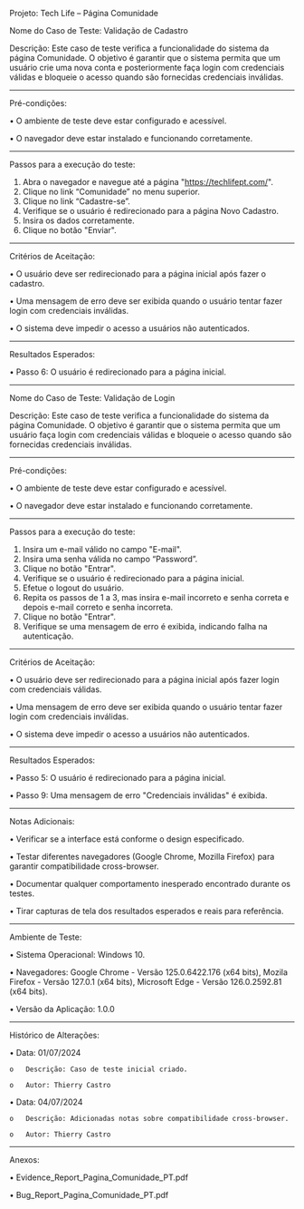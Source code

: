 Projeto: Tech Life – Página Comunidade

Nome do Caso de Teste: Validação de Cadastro

Descrição: Este caso de teste verifica a funcionalidade do sistema da página Comunidade. O objetivo é garantir que o sistema permita que um usuário crie uma nova conta e posteriormente faça login com credenciais válidas e bloqueie o acesso quando são fornecidas credenciais inválidas.

-----

Pré-condições:

•	O ambiente de teste deve estar configurado e acessível.

•	O navegador deve estar instalado e funcionando corretamente.

-----

Passos para a execução do teste:
1.	Abra o navegador e navegue até a página "https://techlifept.com/".
2.	Clique no link “Comunidade” no menu superior.
3.	Clique no link “Cadastre-se”.
4.	Verifique se o usuário é redirecionado para a página Novo Cadastro.
5.	Insira os dados corretamente.
6.	Clique no botão "Enviar".

 -----
 
Critérios de Aceitação:

•	O usuário deve ser redirecionado para a página inicial após fazer o cadastro.

•	Uma mensagem de erro deve ser exibida quando o usuário tentar fazer login com credenciais inválidas.

•	O sistema deve impedir o acesso a usuários não autenticados.

-----

Resultados Esperados:

•	Passo 6: O usuário é redirecionado para a página inicial.

-----

Nome do Caso de Teste: Validação de Login

Descrição: Este caso de teste verifica a funcionalidade do sistema da página Comunidade. O objetivo é garantir que o sistema permita que um usuário faça login com credenciais válidas e bloqueie o acesso quando são fornecidas credenciais inválidas.

-----

Pré-condições:

•	O ambiente de teste deve estar configurado e acessível.

•	O navegador deve estar instalado e funcionando corretamente.

-----

Passos para a execução do teste:
1.	Insira um e-mail válido no campo "E-mail".
2.	Insira uma senha válida no campo “Password”.
3.	Clique no botão "Entrar".
4.	Verifique se o usuário é redirecionado para a página inicial.
5.	Efetue o logout do usuário.
6.	Repita os passos de 1 a 3, mas insira e-mail incorreto e senha correta e depois e-mail correto e senha incorreta.
7.	Clique no botão "Entrar".
8.	Verifique se uma mensagem de erro é exibida, indicando falha na autenticação.

 -----
 
Critérios de Aceitação:

•	O usuário deve ser redirecionado para a página inicial após fazer login com credenciais válidas.

•	Uma mensagem de erro deve ser exibida quando o usuário tentar fazer login com credenciais inválidas.

•	O sistema deve impedir o acesso a usuários não autenticados.

-----

Resultados Esperados:

•	Passo 5: O usuário é redirecionado para a página inicial.

•	Passo 9: Uma mensagem de erro "Credenciais inválidas" é exibida.

-----

Notas Adicionais:

•	Verificar se a interface está conforme o design especificado.

•	Testar diferentes navegadores (Google Chrome, Mozilla Firefox) para garantir compatibilidade cross-browser.

•	Documentar qualquer comportamento inesperado encontrado durante os testes.

•	Tirar capturas de tela dos resultados esperados e reais para referência.

-----

Ambiente de Teste:

•	Sistema Operacional: Windows 10.

•	Navegadores: Google Chrome - Versão 125.0.6422.176 (x64 bits), Mozila Firefox - Versão 127.0.1 (x64 bits), Microsoft Edge - Versão 126.0.2592.81 (x64 bits).

•	Versão da Aplicação: 1.0.0

-----

Histórico de Alterações:

•	Data: 01/07/2024

    o	Descrição: Caso de teste inicial criado.
    
    o	Autor: Thierry Castro
    
•	Data: 04/07/2024

    o	Descrição: Adicionadas notas sobre compatibilidade cross-browser.
    
    o	Autor: Thierry Castro

-----

Anexos:

•	Evidence_Report_Pagina_Comunidade_PT.pdf

•	Bug_Report_Pagina_Comunidade_PT.pdf


